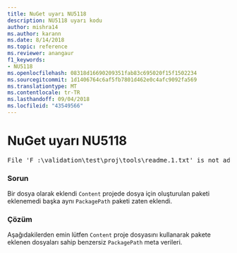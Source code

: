 ```yaml
---
title: NuGet uyarı NU5118
description: NU5118 uyarı kodu
author: mishra14
ms.author: karann
ms.date: 8/14/2018
ms.topic: reference
ms.reviewer: anangaur
f1_keywords:
- NU5118
ms.openlocfilehash: 08318d16690209351fab83c695020f15f1502234
ms.sourcegitcommit: 1d1406764c6af5fb7801d462e0c4afc9092fa569
ms.translationtype: MT
ms.contentlocale: tr-TR
ms.lasthandoff: 09/04/2018
ms.locfileid: "43549566"
---
```

# <a name="nuget-warning-nu5118"></a>NuGet uyarı NU5118
<pre>File 'F :\validation\test\proj\tools\readme.1.txt' is not added because the package already contains file 'tools\readme.txt'</pre>

### <a name="issue"></a>Sorun

Bir dosya olarak eklendi `Content` projede dosya için oluşturulan paketi eklenemedi başka aynı `PackagePath` paketi zaten eklendi.


### <a name="solution"></a>Çözüm

Aşağıdakilerden emin lütfen `Content` proje dosyasını kullanarak pakete eklenen dosyaları sahip benzersiz `PackagePath` meta verileri.


